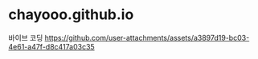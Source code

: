 # chayooo.github.io
바이브 코딩
https://github.com/user-attachments/assets/a3897d19-bc03-4e61-a47f-d8c417a03c35

